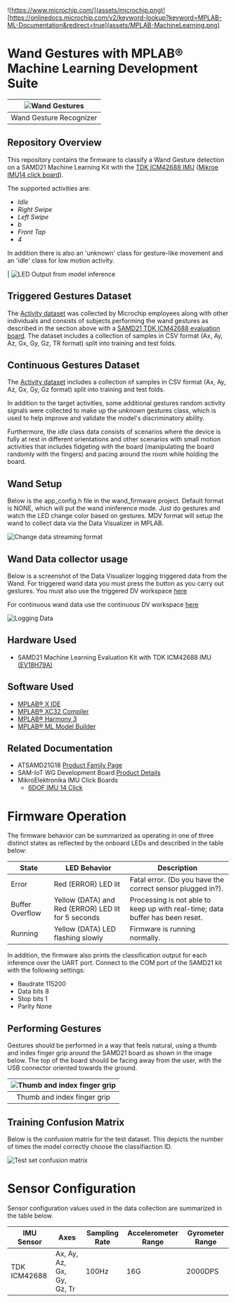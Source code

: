 ![https://www.microchip.com/](assets/microchip.png)![https://onlinedocs.microchip.com/v2/keyword-lookup?keyword=MPLAB-ML-Documentation&redirect=true](assets/MPLAB-MachineLearning.png)
# Wand Gestures with MPLAB® Machine Learning Development Suite
| ![Wand Gestures](assets/Wand_Gestures-new.png) |
| :--: |
| Wand Gesture Recognizer |

## Repository Overview
This repository contains the firmware to classify a Wand Gesture detection on a SAMD21 Machine Learning Kit with the [TDK ICM42688 IMU](https://www.microchip.com/DevelopmentTools/ProductDetails/PartNO/EV18H79A) ([Mikroe IMU14 click board](https://www.mikroe.com/6dof-imu-14-click)).

The supported activities are:

- *Idle*
- *Right Swipe*
- *Left Swipe*
- *b*
- *Front Tap*
- *4*





In addition there is also an 'unknown' class for gesture-like movement and an 'idle' class for low motion activity.

| ![LED Output from model inference](assets/inference_led.png)

## Triggered Gestures Dataset

The [Activity dataset](https://github.com/k-mchp/d21-wand/tree/main/wand_training_data/w5) was collected by Microchip employees along with other individuals and consists of subjects performing the wand gestures as described in the section above with a [SAMD21 TDK ICM42688 evaluation board](https://www.microchip.com/DevelopmentTools/ProductDetails/PartNO/EV18H79A). The dataset includes a collection of samples in CSV format (Ax, Ay, Az, Gx, Gy, Gz, TR format) split into training and test folds. 

## Continuous Gestures Dataset

The [Activity dataset](https://github.com/k-mchp/d21-wand/tree/main/wand_training_data/w4) includes a collection of samples in CSV format (Ax, Ay, Az, Gx, Gy, Gz format) split into training and test folds. 

In addition to the target activities, some additional gestures random activity signals  were collected to make up the *unknown* gestures class, which is used to help improve and validate the model's discriminatory ability.

Furthermore, the *idle* class data consists of scenarios where the device is fully at rest in different orientations and other scenarios with small motion activities that includes fidgeting with the board (manipulating the board randomly with the fingers) and pacing around the room while holding the board.


## Wand Setup

Below is the app_config.h file in the wand_firmware project. Default format is NONE, which will put the wand ininference mode.  Just do gestures and watch the LED change color based on gestures.  MDV format will setup the wand to collect data via the Data Visualizer in MPLAB.

![Change data streaming format](assets/stream_format.png)

## Wand Data collector usage

Below is a screenshot of the Data Visualizer logging triggered data from the Wand.  For triggered wand data you must press the button as you carry out gestures.  You must also use the triggered DV workspace [here](https://github.com/k-mchp/d21-wand/blob/main/mplab_dv_workspaces/6dof-imu-acc-gyr-trigger.dvws)

For continuous wand data use the continuous DV workspace [here](https://github.com/k-mchp/d21-wand/blob/main/mplab_dv_workspaces/6dof-imu-acc-gyr.dvws)

![Logging Data](assets/trigger_logger.png)

## Hardware Used
* SAMD21 Machine Learning Evaluation Kit with TDK ICM42688 IMU [(EV18H79A)](https://www.microchip.com/developmenttools/ProductDetails/EV18H79A)

## Software Used
* [MPLAB® X IDE](https://microchip.com/mplab/mplab-x-ide)
* [MPLAB® XC32 Compiler](https://microchip.com/mplab/compilers)
* [MPLAB® Harmony 3](https://www.microchip.com/harmony)
* [MPLAB® ML Model Builder](https://onlinedocs.microchip.com/v2/keyword-lookup?keyword=MPLAB-ML-Documentation&redirect=true)

## Related Documentation
* ATSAMD21G18 [Product Family Page](https://www.microchip.com/wwwproducts/en/ATSAMD21G18)
* SAM-IoT WG Development Board [Product Details](https://www.microchip.com/developmenttools/ProductDetails/EV75S95A)
* MikroElektronika IMU Click Boards
   * [6DOF IMU 14 Click](https://www.mikroe.com/6dof-imu-14-click)

# Firmware Operation
The firmware behavior can be summarized as operating in one of three distinct states as reflected by the onboard LEDs and described in the table below:

| State |	LED Behavior |	Description |
| --- | --- | --- |
| Error |	Red (ERROR) LED lit |	Fatal error. (Do you have the correct sensor plugged in?). |
| Buffer Overflow |	Yellow (DATA) and Red (ERROR) LED lit for 5 seconds	| Processing is not able to keep up with real-time; data buffer has been reset. |
| Running | Yellow (DATA) LED flashing slowly |	Firmware is running normally. |

In addition, the firmware also prints the classification output for each inference over the UART port. Connect to the COM port of the SAMD21 kit with the following settings:

- Baudrate 115200
- Data bits 8
- Stop bits 1
- Parity None


## Performing Gestures
Gestures should be performed in a way that feels natural, using a thumb and index finger grip around the SAMD21 board as shown in the image below. The top of the board should be facing away from the user, with the USB connector oriented towards the ground.

| ![Thumb and index finger grip](assets/wand-posture.png) |
| :--: |
| Thumb and index finger grip |


## Training Confusion Matrix
Below is the confusion matrix for the test dataset. This depicts the number of times the model correctly choose the classifiaction ID.

![Test set confusion matrix](assets/training_matrix.png)

# Sensor Configuration

Sensor configuration values used in the data collection are summarized in the table below.

| IMU Sensor | Axes | Sampling Rate | Accelerometer Range | Gyrometer Range |
| --- | --- | --- | --- | --- |
| TDK ICM42688 | Ax, Ay, Az, Gx, Gy, Gz, Tr | 100Hz | 16G | 2000DPS |
